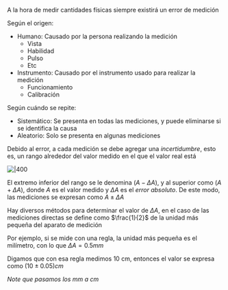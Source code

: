 A la hora de medir cantidades físicas siempre existirá un error de medición

Según el origen:
- Humano: Causado por la persona realizando la medición
	- Vista
	- Habilidad
	- Pulso
	- Etc
- Instrumento: Causado por el instrumento usado para realizar la medición
	- Funcionamiento
	- Calibración

Según cuándo se repite:
- Sistemático: Se presenta en todas las mediciones, y puede eliminarse si se identifica la causa
- Aleatorio: Solo se presenta en algunas mediciones

Debido al error, a cada medición se debe agregar una *incertidumbre*, esto es, un rango alrededor del valor medido en el que el valor real está

![|400](https://www.phytocontrol.com/wp-content/uploads/2020/09/sh%C3%A9ma_incertitude-ES.png)

El extremo inferior del rango se le denomina $(A - \Delta{A})$, y al superior como $(A + \Delta{A})$, donde $A$ es el valor medido y $\Delta{A}$ es el *error absoluto*. De este modo, las mediciones se expresan como $A\displaystyle\pm \Delta{A}$  

Hay diversos métodos para determinar el valor de $\Delta{A}$, en el caso de las mediciones directas se define como $\frac{1}{2}$ de la unidad más pequeña del aparato de medición

Por ejemplo, si se mide con una regla, la unidad más pequeña es el milímetro, con lo que $\Delta{A} = 0.5mm$ 

Digamos que con esa regla medimos 10 cm, entonces el valor se expresa como $(10\displaystyle\pm 0.05)cm$ 

*Note que pasamos los mm a cm* 